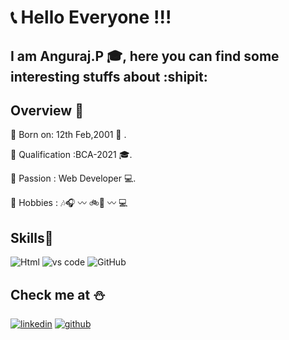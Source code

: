 # :telephone_receiver: Hello Everyone !!!
## I am Anguraj.P :mortar_board:, here you can find some interesting stuffs about :shipit:

## Overview :school_satchel:


:beginner: Born on: 12th Feb,2001 :hatching_chick: .

:beginner: Qualification :BCA-2021 :mortar_board:.

:beginner: Passion : Web Developer :computer:.

:beginner: Hobbies : :notes::headphones: :wavy_dash: :bike::checkered_flag: :wavy_dash: :computer:

## Skills:brain:
![Html](https://img.shields.io/badge/C-Embedded%20C-green)  ![vs code](https://img.shields.io/badge/Visual_Studio_Code-0078D4?style=for-the-badge&logo=visual%20studio%20code&logoColor=white) 
![GitHub](https://img.shields.io/badge/-GitHub-181717?style=flat-square&logo=github) 

## Check me at :snowman:
[![linkedin](https://img.shields.io/badge/LinkedIn-0077B5?style=for-the-badge&logo=linkedin&logoColor=white)]((https://www.linkedin.com/in/angurajP/)) [![github](https://img.shields.io/badge/GitHub-100000?style=for-the-badge&logo=github&logoColor=white)](https://github.com/AngurajP)
